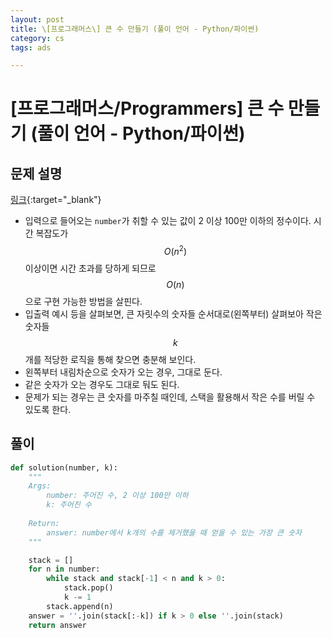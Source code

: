 ```yaml
---
layout: post
title: \[프로그래머스\] 큰 수 만들기 (풀이 언어 - Python/파이썬)
category: cs
tags: ads

---
```


# [프로그래머스/Programmers] 큰 수 만들기 (풀이 언어 - Python/파이썬)
## 문제 설명
[링크](https://school.programmers.co.kr/learn/courses/30/lessons/42883){:target="_blank"}

- 입력으로 들어오는 `number`가 취할 수 있는 값이 2 이상 100만 이하의 정수이다. 시간 복잡도가 $$O(n^2)$$ 이상이면 시간 초과를 당하게 되므로 $$O(n)$$으로 구현 가능한 방법을 살핀다.
- 입출력 예시 등을 살펴보면, 큰 자릿수의 숫자들 순서대로(왼쪽부터) 살펴보아 작은 숫자들 $$k$$개를 적당한 로직을 통해 찾으면 충분해 보인다.
- 왼쪽부터 내림차순으로 숫자가 오는 경우, 그대로 둔다.
- 같은 숫자가 오는 경우도 그대로 둬도 된다.
- 문제가 되는 경우는 큰 숫자를 마주칠 때인데, 스택을 활용해서 작은 수를 버릴 수 있도록 한다.

## 풀이

```python
def solution(number, k):
    """
    Args:
        number: 주어진 수, 2 이상 100만 이하
        k: 주어진 수
        
    Return:
        answer: number에서 k개의 수를 제거했을 때 얻을 수 있는 가장 큰 숫자
    """

    stack = []
    for n in number:
        while stack and stack[-1] < n and k > 0:
            stack.pop()
            k -= 1
        stack.append(n)
    answer = ''.join(stack[:-k]) if k > 0 else ''.join(stack)
    return answer
```

<!-- ## 참고 -->